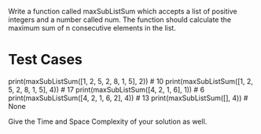 Write a function called maxSubListSum which accepts a list of positive integers and a number called num. The function should calculate the maximum sum of n consecutive elements in the list.


# Test Cases
print(maxSubListSum([1, 2, 5, 2, 8, 1, 5], 2)) # 10
print(maxSubListSum([1, 2, 5, 2, 8, 1, 5], 4)) # 17
print(maxSubListSum([4, 2, 1, 6], 1)) # 6
print(maxSubListSum([4, 2, 1, 6, 2], 4)) # 13
print(maxSubListSum([], 4)) # None

Give the Time and Space Complexity of your solution as well.
